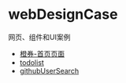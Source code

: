 # webDesignCase

网页、组件和UI案例

- [橙券-首页页面](https://github.com/Jinx-FX/webDesignCase/tree/main/cq)
- [todolist](https://github.com/Jinx-FX/webDesignCase/tree/main/todolist)
- [githubUserSearch](https://github.com/Jinx-FX/webDesignCase/tree/main/github-user-search)
